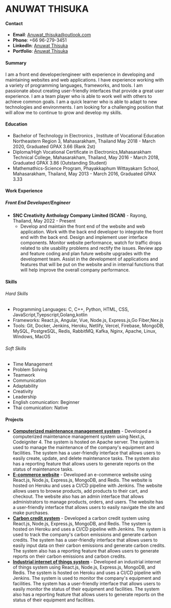 # ANUWAT THISUKA

#### Contact

- **Email**: Anuwat_thisuka@outlook.com
- **Phone**: +66 96-279-3451
- **LinkedIn**: [Anuwat Thisuka](https://www.linkedin.com/in/anuwat-thisuka-0b1b3b1b3/)
- **Portfolio**: [Anuwat Thisuka](https://anuwatthisuka.github.io/)

#### Summary

I am a front end developer/engineer with experience in developing and maintaining websites and web applications. I have experience working with a variety of programming languages, frameworks, and tools. I am passionate about creating user-friendly interfaces that provide a great user experience. I am a team player who is able to work well with others to achieve common goals. I am a quick learner who is able to adapt to new technologies and environments. I am looking for a challenging position that will allow me to continue to grow and develop my skills.

#### Education

- Bachelor of Technology in Electronics , Institute of Vocational Education Northeastern Region 3, Mahasarakham, Thailand May 2018 - March 2020, Graduated GPAX 3.66 (Rank 2st)
- Diploma/High Vocational Certificate in Electronics,Mahasarakham Technical College, Mahasarakham, Thailand, May 2016 - March 2018, Graduated GPAX 3.86 (Outstanding Student)
- Mathemathics-Science Program, Phayakkaphum Wittayakarn School, Mahasarakham, Thailand, May 2013 - March 2016, Graduated GPAX 3.33

#### Work Experience

##### Front End Developer/Engineer

- **SNC Creativity Anthology Company Limited (SCAN)** - Rayong, Thailand, May 2022 - Present
  - Develop and maintain the front end of the website and web application. Work with the back end developer to integrate the front end with the back end. Design and implement user interface components. Monitor website performance, watch for traffic drops related to site usability problems and rectify the issues. Review app and feature coding and plan future website upgrades with the development team. Assist in the development of applications and features that will be put on the website and in internal functions that will help improve the overall company performance.

#### Skills

###### Hard Skills

- Programming Languages: C, C++, Python, HTML, CSS, JavaScript,Tyepscript,Golang,kotlin
- Frameworks: React.js, Angular, Vue, Node.js, Express.js,Go Fiber,Nex.js
- Tools: Git, Docker, Jenkins, Heroku, Netlify, Vercel, Firebase, MongoDB, MySQL, PostgreSQL, Redis, RabbitMQ, Kafka, Nginx, Apache, Linux, Windows, MacOS

###### Soft Skills

- Time Management
- Problem Solving
- Teamwork
- Communication
- Adaptability
- Creativity
- Leadership
- English comunication: Beginner
- Thai comunication: Native

#### Projects

- **[Computerized maintenance management system](https://snc-services.sncformer.com/icmms/)** - Developed a computerized maintenance management system using Next.js, Codeigniter 4. The system is hosted on Apache server. The system is used to manage the maintenance of the company's equipment and facilities. The system has a user-friendly interface that allows users to easily create, update, and delete maintenance tasks. The system also has a reporting feature that allows users to generate reports on the status of maintenance tasks.
- **[E-commerce website](https://www.scan.co.th)** - Developed an e-commerce website using React.js, Node.js, Express.js, MongoDB, and Redis. The website is hosted on Heroku and uses a CI/CD pipeline with Jenkins. The website allows users to browse products, add products to their cart, and checkout. The website also has an admin interface that allows administrators to manage products, orders, and users. The website has a user-friendly interface that allows users to easily navigate the site and make purchases.
- **[Carbon credit system](https://www.scan.co.th)** - Developed a carbon credit system using React.js, Node.js, Express.js, MongoDB, and Redis. The system is hosted on Heroku and uses a CI/CD pipeline with Jenkins. The system is used to track the company's carbon emissions and generate carbon credits. The system has a user-friendly interface that allows users to easily input data on their carbon emissions and generate carbon credits. The system also has a reporting feature that allows users to generate reports on their carbon emissions and carbon credits.
- **[Industrial internet of things system](https://www.scan.co.th)** - Developed an industrial internet of things system using React.js, Node.js, Express.js, MongoDB, and Redis. The system is hosted on Heroku and uses a CI/CD pipeline with Jenkins. The system is used to monitor the company's equipment and facilities. The system has a user-friendly interface that allows users to easily monitor the status of their equipment and facilities. The system also has a reporting feature that allows users to generate reports on the status of their equipment and facilities.

